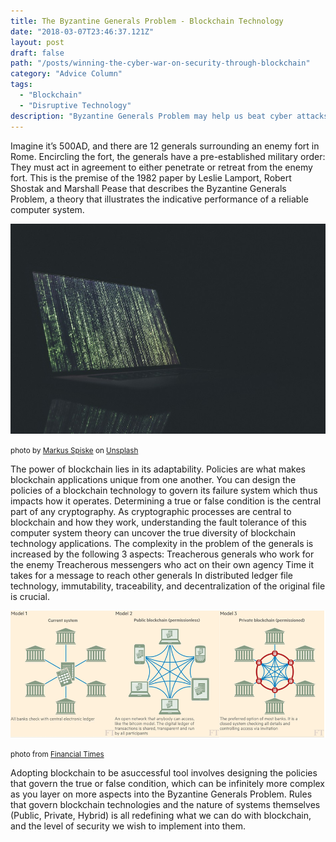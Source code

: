 ```yaml
---
title: The Byzantine Generals Problem - Blockchain Technology
date: "2018-03-07T23:46:37.121Z"
layout: post
draft: false
path: "/posts/winning-the-cyber-war-on-security-through-blockchain"
category: "Advice Column"
tags:
  - "Blockchain"
  - "Disruptive Technology"
description: "Byzantine Generals Problem may help us beat cyber attacks."
---
```



Imagine it’s 500AD, and there are 12 generals surrounding an enemy fort in Rome. Encircling the fort, the generals have a pre-established military order: They must act in agreement to either penetrate or retreat from the enemy fort.
This is the premise of the 1982 paper by Leslie Lamport, Robert Shostak and Marshall Pease that describes the Byzantine Generals Problem, a theory that illustrates the indicative performance of a reliable computer system.

![](./1.jpg)

<small>photo by <a href="https://unsplash.com/@markusspiske">Markus Spiske</a> on <a href="https://unsplash.com/photos/FXFz-sW0uwo">Unsplash</a></small>

The power of blockchain lies in its adaptability. Policies are what makes blockchain applications unique from one another. You can design the policies of a blockchain technology to govern its failure system which thus impacts how it operates.
Determining a true or false condition is the central part of any cryptography. As cryptographic processes are central to blockchain and how they work, understanding the fault tolerance of this computer system theory can uncover the true diversity of blockchain technology applications.
The complexity in the problem of the generals is increased by the following 3 aspects:
Treacherous generals who work for the enemy
Treacherous messengers who act on their own agency
Time it takes for a message to reach other generals
In distributed ledger file technology, immutability, traceability, and decentralization of the original file is crucial.

![](./2.png)

<small>photo from <a href="https://www.ft.com/content/eb1f8256-7b4b-11e5-a1fe-567b37f80b64?source=post_page---------------------------">Financial Times</a></small>


Adopting blockchain to be asuccessful tool involves designing the policies that govern the true or false condition, which can be infinitely more complex as you layer on more aspects into the Byzantine Generals Problem. Rules that govern blockchain technologies and the nature of systems themselves (Public, Private, Hybrid) is all redefining what we can do with blockchain, and the level of security we wish to implement into them.

